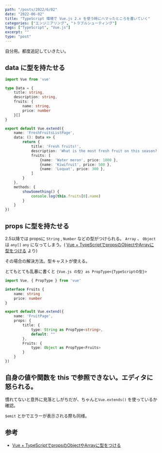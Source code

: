 ```yaml
---
path: "/posts/2022/6/02"
date: "2022-06-02"
title: "TypeScript 環境で Vue.js 2.x を使う時にハマったところを書いていく" 
categories: ["エンジニアリング", "トラブルシューティング"]
tags: ["TypeScript", "Vue.js"]
excerpt: ""
type: "post"
---
```


自分用。都度追記していきたい。

## data に型を持たせる

```typescript
import Vue from 'vue'

type Data = {
	title: string,
	description: string,
	fruits: {
		name: string,
		price: number
	}[]
}

export default Vue.extend({
	name: 'FreshFruitsListPage',
	data: (): Data => {
		return {
			title: 'Fresh fruits!',
			description: 'What is the most fresh fruit on this season?',
			fruits: [
				{name: 'Water meron', price: 1000 },
				{name: 'Kiwifruit', price: 500 },
				{name: 'Loquat', price: 300 },
			]
		}
	},
	methods: {
		showSomething() {
			console.log(this.fruits[0].name)
		}
	}
})
```

## props に型を持たせる

2.5以降では propsに `String` , `Number` などの型がつけられる。
`Array` 、 `Object` は `any[]` `any` になってしまう。( [Vue + TypeScriptでpropsのObjectやArrayに型をつける](https://qiita.com/iMasanari/items/31d8a26c7ee22793585c) より)


その場合の解決方法。型キャストが使える。

とてもとても乱暴に書くと
`{Vue.js の型} as PropType<{TypeScriptの型}>`

```typescript
import Vue, { PropType } from 'vue'

interface Fruits {
	name: string
	price: number
}

export default Vue.extend({
	name: 'FruitPage',
	props: {
		title: {
			type: String as PropType<string>,
			default: ""
		},
		Fruits: {
			type: Object as PropType<Fruits>
		}
	}
})
```


## 自身の値や関数を this で参照できない。エディタに怒られる。

慣れてないと意外に見落としがちだが、ちゃんと`Vue.extends()` を使っているか確認。

`$emit` とかでエラーが表示される際も同様。


## 参考

-  [Vue + TypeScriptでpropsのObjectやArrayに型をつける](https://qiita.com/iMasanari/items/31d8a26c7ee22793585c)